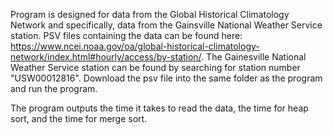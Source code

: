 Program is designed for data from the Global Historical Climatology Network and specifically, data from the Gainsville National Weather Service station. PSV files containing the data can be found here: https://www.ncei.noaa.gov/oa/global-historical-climatology-network/index.html#hourly/access/by-station/. 
The Gainesville National Weather Service station can be found by searching for station number "USW00012816". Download the psv file into the same folder as the program and run the program. 

The program outputs the time it takes to read the data, the time for heap sort, and the time for merge sort.
